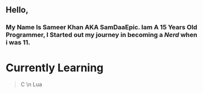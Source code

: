 ## Hello,
### My Name Is Sameer Khan AKA SamDaaEpic. Iam A 15 Years Old Programmer, I Started out my journey in becoming a *_Nerd_* when i was 11.

# Currently Learning
 > C
 \n
 >Lua
